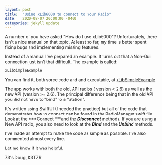 ```yaml
---
layout: post
title:  "Using xLib6000 to connect to your Radio"
date:   2020-08-07 20:00:00 -0400
categories: jekyll update
---
```

A number of you have asked "How do I use xLib6000"? Unfortunately, there isn't a nice manual on that topic. At least so far, my time is better spent fixing bugs and implementing missing features.

Instead of a manual I've prepared an example. It turns out that a Non-Gui connection just isn't that difficult. The example is called:

    xLibSimpleExample

You can find it, both sorce code and and executable, at [xLibSimpleExample](https://github.com/K3TZR/xLibSimpleExample)

The app works with both the old, API radios ( version < 2.6) as well as the new API (version >= 2.6). The principal difference being that in the old API you did not have to "bind" to a "station".

It's written using SwiftUI (I needed the practice) but all of the code that demonstrates how to connect can be found in the RadioManager.swift file. Look at the ***Connect ***and the ***Disconnect*** methods. If you are using a New API radio, you also need to look at the ***Bind*** and the ***Unbind*** methods.


I've made an attempt to make the code as simple as possible. I've also commented almost every line.

Let me know if it was helpful.

73's Doug, K3TZR
